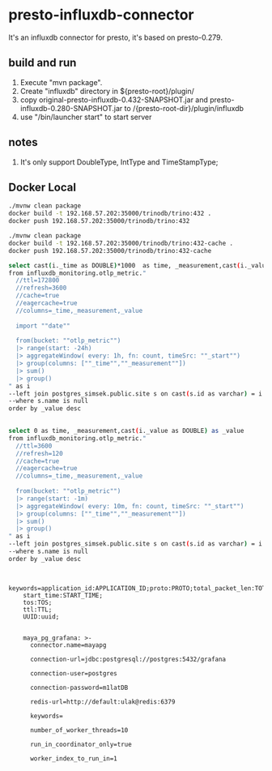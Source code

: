 # presto-influxdb-connector

It's an influxdb connector for presto, it's based on presto-0.279.

## build and run 
1. Execute "mvn package".
2. Create "influxdb" directory in ${presto-root}/plugin/
3. copy original-presto-influxdb-0.432-SNAPSHOT.jar and presto-influxdb-0.280-SNAPSHOT.jar to /{presto-root-dir}/plugin/influxdb
4. use "/bin/launcher start" to start server

## notes
1. It's only support DoubleType, IntType and TimeStampType;


## Docker Local

```bash
./mvnw clean package
docker build -t 192.168.57.202:35000/trinodb/trino:432 .
docker push 192.168.57.202:35000/trinodb/trino:432
```

```bash
./mvnw clean package
docker build -t 192.168.57.202:35000/trinodb/trino:432-cache .
docker push 192.168.57.202:35000/trinodb/trino:432-cache
```

```bash
select cast(i._time as DOUBLE)*1000  as time, _measurement,cast(i._value as DOUBLE) as _value
from influxdb_monitoring.otlp_metric."
  //ttl=172800
  //refresh=3600
  //cache=true
  //eagercache=true
  //columns=_time,_measurement,_value
        
  import ""date""
  
  from(bucket: ""otlp_metric"")
  |> range(start: -24h) 
  |> aggregateWindow( every: 1h, fn: count, timeSrc: ""_start"")  
  |> group(columns: [""_time"",""_measurement""])
  |> sum() 
  |> group()
" as i
--left join postgres_simsek.public.site s on cast(s.id as varchar) = i.host 
--where s.name is null 
order by _value desc
 
```
```bash
select 0 as time, _measurement,cast(i._value as DOUBLE) as _value
from influxdb_monitoring.otlp_metric."
  //ttl=3600
  //refresh=120
  //cache=true
  //eagercache=true
  //columns=_time,_measurement,_value
        
  from(bucket: ""otlp_metric"")
  |> range(start: -1m) 
  |> aggregateWindow( every: 10m, fn: count, timeSrc: ""_start"")  
  |> group(columns: [""_time"",""_measurement""])
  |> sum() 
  |> group()
" as i
--left join postgres_simsek.public.site s on cast(s.id as varchar) = i.host 
--where s.name is null 
order by _value desc
 
```


```
 keywords=application_id:APPLICATION_ID;proto:PROTO;total_packet_len:TOTAL_PACKET_LEN;total_packet:TOTAL_PACKET;src:SRC;dst:DST;application_tag:APPLICATION_TAG;dpt:DPT;dst:DST;end_reason:END_REASON;end_time:END_TIME;id:ID;list_id:LIST_ID;log_type:LOG_TYPE;out:OUT;prec:PREC;prefix:PREFIX;proto:PROTO;spt:SPT;
    start_time:START_TIME;
    tos:TOS;
    ttl:TTL;
    UUID:uuid; 
```



```

    maya_pg_grafana: >-
      connector.name=mayapg
      
      connection-url=jdbc:postgresql://postgres:5432/grafana

      connection-user=postgres

      connection-password=m1latDB
  
      redis-url=http://default:ulak@redis:6379
  
      keywords= 
  
      number_of_worker_threads=10
  
      run_in_coordinator_only=true
  
      worker_index_to_run_in=1
`````